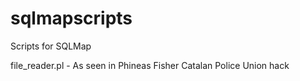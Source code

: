 # sqlmapscripts
Scripts for SQLMap

file_reader.pl - As seen in Phineas Fisher Catalan Police Union hack
